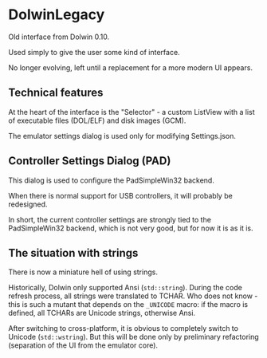 # DolwinLegacy

Old interface from Dolwin 0.10.

Used simply to give the user some kind of interface.

No longer evolving, left until a replacement for a more modern UI appears.

## Technical features

At the heart of the interface is the "Selector" - a custom ListView with a list of executable files (DOL/ELF) and disk images (GCM).

The emulator settings dialog is used only for modifying Settings.json.

## Controller Settings Dialog (PAD)

This dialog is used to configure the PadSimpleWin32 backend.

When there is normal support for USB controllers, it will probably be redesigned.

In short, the current controller settings are strongly tied to the PadSimpleWin32 backend, which is not very good, but for now it is as it is.

## The situation with strings

There is now a miniature hell of using strings.

Historically, Dolwin only supported Ansi (`std::string`). During the code refresh process, all strings were translated to TCHAR. Who does not know - this is such a mutant that depends on the `_UNICODE` macro: if the macro is defined, all TCHARs are Unicode strings, otherwise Ansi.

After switching to cross-platform, it is obvious to completely switch to Unicode (`std::wstring`). But this will be done only by preliminary refactoring (separation of the UI from the emulator core).
